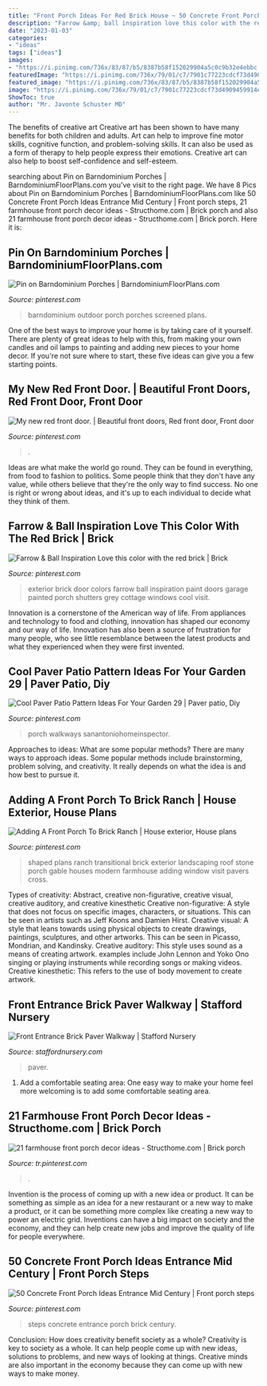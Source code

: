 ```yaml
---
title: "Front Porch Ideas For Red Brick House ~ 50 Concrete Front Porch Ideas Entrance Mid Century"
description: "Farrow &amp; ball inspiration love this color with the red brick"
date: "2023-01-03"
categories:
- "ideas"
tags: ["ideas"]
images:
- "https://i.pinimg.com/736x/83/87/b5/8387b58f152029904a5c0c9b32e4ebbc.jpg"
featuredImage: "https://i.pinimg.com/736x/79/01/c7/7901c77223cdcf73d4909459914e8809--red-front-doors-door-ideas.jpg"
featured_image: "https://i.pinimg.com/736x/83/87/b5/8387b58f152029904a5c0c9b32e4ebbc.jpg"
image: "https://i.pinimg.com/736x/79/01/c7/7901c77223cdcf73d4909459914e8809--red-front-doors-door-ideas.jpg"
ShowToc: true
author: "Mr. Javonte Schuster MD"
---
```



The benefits of creative art
Creative art has been shown to have many benefits for both children and adults. Art can help to improve fine motor skills, cognitive function, and problem-solving skills. It can also be used as a form of therapy to help people express their emotions. Creative art can also help to boost self-confidence and self-esteem.

	

		
searching about Pin on Barndominium Porches | BarndominiumFloorPlans.com you've visit to the right page. We have 8 Pics about Pin on Barndominium Porches | BarndominiumFloorPlans.com like 50 Concrete Front Porch Ideas Entrance Mid Century | Front porch steps, 21 farmhouse front porch decor ideas - Structhome.com | Brick porch and also 21 farmhouse front porch decor ideas - Structhome.com | Brick porch. Here it is:
		
    
## Pin On Barndominium Porches | BarndominiumFloorPlans.com

<img loading=lazy src="https://i.pinimg.com/736x/83/87/b5/8387b58f152029904a5c0c9b32e4ebbc.jpg" onerror="this.onerror=null;this.src='https://tse3.mm.bing.net/th?id=OIP.-EiIoeRxApoADswotx4mAAHaHa&amp;pid=15.1';" alt="Pin on Barndominium Porches | BarndominiumFloorPlans.com">

_Source: pinterest.com_

>barndominium outdoor porch porches screened plans. 

	

One of the best ways to improve your home is by taking care of it yourself. There are plenty of great ideas to help with this, from making your own candles and oil lamps to painting and adding new pieces to your home decor. If you're not sure where to start, these five ideas can give you a few starting points.

    
## My New Red Front Door. | Beautiful Front Doors, Red Front Door, Front Door

<img loading=lazy src="https://i.pinimg.com/736x/79/01/c7/7901c77223cdcf73d4909459914e8809--red-front-doors-door-ideas.jpg" onerror="this.onerror=null;this.src='https://tse4.mm.bing.net/th?id=OIP.1VXZx8SvRkomX11iEIOLpAHaJ3&amp;pid=15.1';" alt="My new red front door. | Beautiful front doors, Red front door, Front door">

_Source: pinterest.com_

>. 

	

Ideas are what make the world go round. They can be found in everything, from food to fashion to politics. Some people think that they don't have any value, while others believe that they're the only way to find success. No one is right or wrong about ideas, and it's up to each individual to decide what they think of them.

    
## Farrow &amp; Ball Inspiration Love This Color With The Red Brick | Brick

<img loading=lazy src="https://i.pinimg.com/736x/7b/f4/21/7bf421ee23881648ed174bd90c0beb4a.jpg" onerror="this.onerror=null;this.src='https://tse1.mm.bing.net/th?id=OIP.H454JbuQpMo4DQrbPcoEGAHaJ3&amp;pid=15.1';" alt="Farrow &amp; Ball Inspiration Love this color with the red brick | Brick">

_Source: pinterest.com_

>exterior brick door colors farrow ball inspiration paint doors garage painted porch shutters grey cottage windows cool visit. 

	

Innovation is a cornerstone of the American way of life. From appliances and technology to food and clothing, innovation has shaped our economy and our way of life. Innovation has also been a source of frustration for many people, who see little resemblance between the latest products and what they experienced when they were first invented.

    
## Cool Paver Patio Pattern Ideas For Your Garden 29 | Paver Patio, Diy

<img loading=lazy src="https://i.pinimg.com/736x/b6/a0/2c/b6a02c31fc6697ea3fa08fc30a13caad.jpg" onerror="this.onerror=null;this.src='https://tse4.mm.bing.net/th?id=OIP.1yS6VqoTIhx5vIXpOSOPIAHaJ3&amp;pid=15.1';" alt="Cool Paver Patio Pattern Ideas For Your Garden 29 | Paver patio, Diy">

_Source: pinterest.com_

>porch walkways sanantoniohomeinspector. 

	

Approaches to ideas: What are some popular methods?
There are many ways to approach ideas. Some popular methods include brainstorming, problem solving, and creativity. It really depends on what the idea is and how best to pursue it.

    
## Adding A Front Porch To Brick Ranch | House Exterior, House Plans

<img loading=lazy src="https://i.pinimg.com/736x/f3/03/88/f3038807481f34afc86ef651f1923bf8.jpg" onerror="this.onerror=null;this.src='https://tse2.mm.bing.net/th?id=OIP.ke6V3AmVAJHWFk9rTWRmhQHaEi&amp;pid=15.1';" alt="Adding A Front Porch To Brick Ranch | House exterior, House plans">

_Source: pinterest.com_

>shaped plans ranch transitional brick exterior landscaping roof stone porch gable houses modern farmhouse adding window visit pavers cross. 

	

Types of creativity: Abstract, creative non-figurative, creative visual, creative auditory, and creative kinesthetic
Creative non-figurative: A style that does not focus on specific images, characters, or situations. This can be seen in artists such as Jeff Koons and Damien Hirst. Creative visual: A style that leans towards using physical objects to create drawings, paintings, sculptures, and other artworks. This can be seen in Picasso, Mondrian, and Kandinsky. Creative auditory: This style uses sound as a means of creating artwork. examples include John Lennon and Yoko Ono singing or playing instruments while recording songs or making videos. Creative kinesthetic: This refers to the use of body movement to create artwork.

    
## Front Entrance Brick Paver Walkway | Stafford Nursery

<img loading=lazy src="https://www.staffordnursery.com/wp-content/uploads/2017/07/IMG_7840-939x1024.jpg" onerror="this.onerror=null;this.src='https://tse2.mm.bing.net/th?id=OIP.6xPzws8QRmliLwj2IvpYbgHaIE&amp;pid=15.1';" alt="Front Entrance Brick Paver Walkway | Stafford Nursery">

_Source: staffordnursery.com_

>paver. 

	

1. Add a comfortable seating area: One easy way to make your home feel more welcoming is to add some comfortable seating area.

    
## 21 Farmhouse Front Porch Decor Ideas - Structhome.com | Brick Porch

<img loading=lazy src="https://i.pinimg.com/736x/f3/37/6b/f3376b9b380882df463b064b3d9c301a.jpg" onerror="this.onerror=null;this.src='https://tse4.mm.bing.net/th?id=OIP.wVQVH6poJolK9UgLATLEeQHaK9&amp;pid=15.1';" alt="21 farmhouse front porch decor ideas - Structhome.com | Brick porch">

_Source: tr.pinterest.com_

>. 

	

Invention is the process of coming up with a new idea or product. It can be something as simple as an idea for a new restaurant or a new way to make a product, or it can be something more complex like creating a new way to power an electric grid. Inventions can have a big impact on society and the economy, and they can help create new jobs and improve the quality of life for people everywhere.

    
## 50 Concrete Front Porch Ideas Entrance Mid Century | Front Porch Steps

<img loading=lazy src="https://i.pinimg.com/736x/3e/5a/30/3e5a30c7c0feae15ea6bb503b1538a0b.jpg" onerror="this.onerror=null;this.src='https://tse2.mm.bing.net/th?id=OIP.uXq4WIdpdSyMc6b5wba9YwHaLH&amp;pid=15.1';" alt="50 Concrete Front Porch Ideas Entrance Mid Century | Front porch steps">

_Source: pinterest.com_

>steps concrete entrance porch brick century. 

	

Conclusion: How does creativity benefit society as a whole?
Creativity is key to society as a whole. It can help people come up with new ideas, solutions to problems, and new ways of looking at things. Creative minds are also important in the economy because they can come up with new ways to make money.

